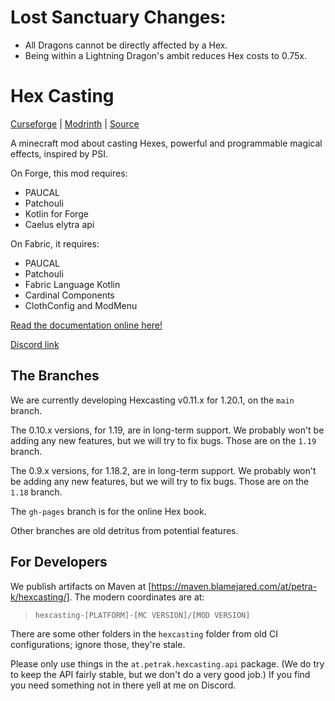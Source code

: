 # Lost Sanctuary Changes:
- All Dragons cannot be directly affected by a Hex. 
- Being within a Lightning Dragon's ambit reduces Hex costs to 0.75x.

# Hex Casting

[Curseforge](https://www.curseforge.com/minecraft/mc-mods/hexcasting) | [Modrinth](https://modrinth.com/mod/hex-casting)
| [Source](https://github.com/gamma-delta/HexMod)

A minecraft mod about casting Hexes, powerful and programmable magical effects, inspired by PSI.

On Forge, this mod requires:

- PAUCAL
- Patchouli
- Kotlin for Forge
- Caelus elytra api

On Fabric, it requires:

- PAUCAL
- Patchouli
- Fabric Language Kotlin
- Cardinal Components
- ClothConfig and ModMenu

[Read the documentation online here!](https://fallingcolors.github.io/HexMod/)

[Discord link](https://discord.gg/4xxHGYteWk)

## The Branches

We are currently developing Hexcasting v0.11.x for 1.20.1, on the `main` branch.

The 0.10.x versions, for 1.19, are in long-term support. We probably won't be adding any new features, but we will try
to fix bugs. Those are on the `1.19` branch.

The 0.9.x versions, for 1.18.2, are in long-term support. We probably won't be adding any new features, but we will try
to fix bugs. Those are on the `1.18` branch.

The `gh-pages` branch is for the online Hex book.

Other branches are old detritus from potential features.

## For Developers

We publish artifacts on Maven at [https://maven.blamejared.com/at/petra-k/hexcasting/]. The modern coordinates are at:

> `hexcasting-[PLATFORM]-[MC VERSION]/[MOD VERSION]`

There are some other folders in the `hexcasting` folder from old CI configurations; ignore those, they're stale.

Please only use things in the `at.petrak.hexcasting.api` package. (We do try to keep the API fairly stable, but we don't
do a very good job.) If you find you need something not in there yell at me on Discord.
